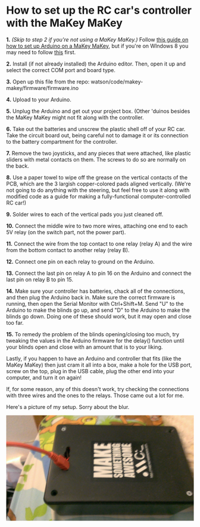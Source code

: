 How to set up the RC car's controller with the MaKey MaKey
==========================================================

**1.** *(Skip to step 2 if you're not using a MaKey MaKey.)* Follow [this guide on how to set up Arduino on a MaKey MaKey](https://learn.sparkfun.com/tutorials/makey-makey-advanced-guide/installing-the-arduino-addon), but if you're on WIndows 8 you may need to follow [this](http://dhakshinamoorthy.wordpress.com/2012/05/14/installing-an-unsigned-driver-in-windows-8-x64/) first.

**2.** Install (if not already installed) the Arduino editor. Then, open it up and select the correct COM port and board type.

**3.** Open up this file from the repo: watson/code/makey-makey/firmware/firmware.ino

**4.** Upload to your Arduino.

**5.** Unplug the Arduino and get out your project box. (Other 'duinos besides the MaKey MaKey might not fit along with the controller.

**6.** Take out the batteries and unscrew the plastic shell off of your RC car. Take the circuit board out, being careful not to damage it or its connection to the battery compartment for the controller.

**7.** Remove the two joysticks, and any pieces that were attached, like plastic sliders with metal contacts on them. The screws to do so are normally on the back.

**8.** Use a paper towel to wipe off the grease on the vertical contacts of the PCB, which are the 3 largish copper-colored pads aligned vertically. (We're not going to do anything with the steering, but feel free to use it along with modified code as a guide for making a fully-functional computer-controlled RC car!)

**9.** Solder wires to each of the vertical pads you just cleaned off.

**10.** Connect the middle wire to two more wires, attaching one end to each 5V relay (on the switch part, not the power part).

**11.** Connect the wire from the top contact to one relay (relay A) and the wire from the bottom contact to another relay (relay B).

**12.** Connect one pin on each relay to ground on the Arduino.

**13.** Connect the last pin on relay A to pin 16 on the Arduino and connect the last pin on relay B to pin 15.

**14.** Make sure your controller has batteries, chack all of the connections, and then plug the Arduino back in. Make sure the correct firmware is running, then open the Serial Monitor with Ctrl+Shift+M. Send "U" to the Arduino to make the blinds go up, and send "D" to the Arduino to make the blinds go down. Doing one of these should work, but it may open and close too far.

**15.** To remedy the problem of the blinds opening/closing too much, try tweaking the values in the Arduino firmware for the delay() function until your blinds open and close with an amount that is to your liking.

Lastly, if you happen to have an Arduino and controller that fits (like the MaKey MaKey) then just cram it all into a box, make a hole for the USB port, screw on the top, plug in the USB cable, plug the other end into your computer, and turn it on again!

If, for some reason, any of this doesn't work, try checking the connections with three wires and the ones to the relays. Those came out a lot for me.

Here's a picture of my setup. Sorry about the blur.

![alt text](https://github.com/milkey-mouse/watson/raw/master/instructions/makey-makey/completed-transmitter.jpg "My wheel-to-rod setup")
